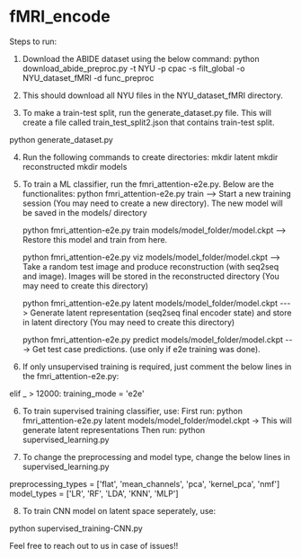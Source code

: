 # fMRI_encode

Steps to run:

1. Download the ABIDE dataset using the below command:
python download_abide_preproc.py -t NYU -p cpac -s filt_global -o NYU_dataset_fMRI -d func_preproc

2. This should download all NYU files in the NYU_dataset_fMRI directory.

3. To make a train-test split, run the generate_dataset.py file. This will create a file called train_test_split2.json that contains train-test split.

python generate_dataset.py


4. Run the following commands to create directories:
mkdir latent
mkdir reconstructed
mkdir models


4. To train a ML classifier, run the fmri_attention-e2e.py. Below are the functionalites:
	python fmri_attention-e2e.py train --> Start a new training session (You may need to create a new directory). The new model will be saved in the models/ directory
	
	python fmri_attention-e2e.py train models/model_folder/model.ckpt --> Restore this model and train from here.

	python fmri_attention-e2e.py viz models/model_folder/model.ckpt --> Take a random test image and produce reconstruction (with seq2seq and image). Images will be stored in the reconstructed directory (You may need to create this directory)

	python fmri_attention-e2e.py latent models/model_folder/model.ckpt ---> Generate latent representation (seq2seq final encoder state) and store in latent directory (You may need to create this directory)

	python fmri_attention-e2e.py predict models/model_folder/model.ckpt ---> Get test case predictions. (use only if e2e training was done).


5. If only unsupervised training is required, just comment the below lines in the fmri_attention-e2e.py:

elif _ > 12000:
     training_mode = 'e2e'


6. To train supervised training classifier, use:
	First run: python fmri_attention-e2e.py latent models/model_folder/model.ckpt  -> This will generate latent representations
	Then run: python supervised_learning.py

7. To change the preprocessing and model type, change the below lines in supervised_learning.py

preprocessing_types = ['flat', 'mean_channels', 'pca', 'kernel_pca', 'nmf']
model_types = ['LR', 'RF', 'LDA', 'KNN', 'MLP']

8. To train CNN model on latent space seperately, use:

python supervised_training-CNN.py


Feel free to reach out to us in case of issues!!




	
